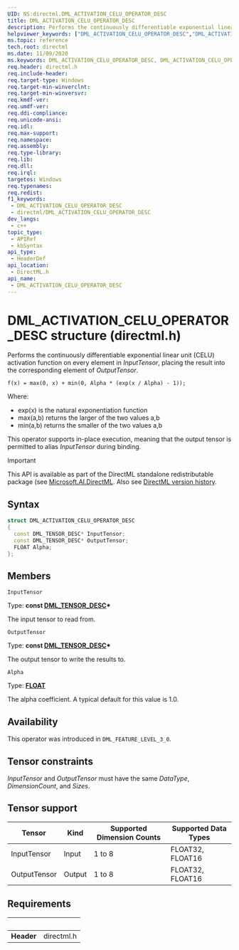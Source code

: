 ```yaml
---
UID: NS:directml.DML_ACTIVATION_CELU_OPERATOR_DESC
title: DML_ACTIVATION_CELU_OPERATOR_DESC
description: Performs the continuously differentiable exponential linear unit (CELU) activation function on every element in *InputTensor*, placing the result into the corresponding element of *OutputTensor*.
helpviewer_keywords: ["DML_ACTIVATION_CELU_OPERATOR_DESC","DML_ACTIVATION_CELU_OPERATOR_DESC structure","direct3d12.dml_convolution_integer_operator_desc","directml/DML_ACTIVATION_CELU_OPERATOR_DESC"]
ms.topic: reference
tech.root: directml
ms.date: 11/09/2020
ms.keywords: DML_ACTIVATION_CELU_OPERATOR_DESC, DML_ACTIVATION_CELU_OPERATOR_DESC structure, direct3d12.dml_convolution_integer_operator_desc, directml/DML_ACTIVATION_CELU_OPERATOR_DESC
req.header: directml.h
req.include-header: 
req.target-type: Windows
req.target-min-winverclnt: 
req.target-min-winversvr: 
req.kmdf-ver: 
req.umdf-ver: 
req.ddi-compliance: 
req.unicode-ansi: 
req.idl: 
req.max-support: 
req.namespace: 
req.assembly: 
req.type-library: 
req.lib: 
req.dll: 
req.irql: 
targetos: Windows
req.typenames: 
req.redist: 
f1_keywords:
 - DML_ACTIVATION_CELU_OPERATOR_DESC
 - directml/DML_ACTIVATION_CELU_OPERATOR_DESC
dev_langs:
 - c++
topic_type:
 - APIRef
 - kbSyntax
api_type:
 - HeaderDef
api_location:
 - DirectML.h
api_name:
 - DML_ACTIVATION_CELU_OPERATOR_DESC
---
```


# DML_ACTIVATION_CELU_OPERATOR_DESC structure (directml.h)

Performs the continuously differentiable exponential linear unit (CELU) activation function on every element in *InputTensor*, placing the result into the corresponding element of *OutputTensor*.

```
f(x) = max(0, x) + min(0, Alpha * (exp(x / Alpha) - 1));
```

Where:
* exp(x) is the natural exponentiation function
* max(a,b) returns the larger of the two values a,b
* min(a,b) returns the smaller of the two values a,b

This operator supports in-place execution, meaning that the output tensor is permitted to alias *InputTensor* during binding.

> [!IMPORTANT]
> This API is available as part of the DirectML standalone redistributable package (see [Microsoft.AI.DirectML](https://www.nuget.org/packages/Microsoft.AI.DirectML/). Also see [DirectML version history](../dml-version-history.md).

## Syntax
```cpp
struct DML_ACTIVATION_CELU_OPERATOR_DESC
{
  const DML_TENSOR_DESC* InputTensor;
  const DML_TENSOR_DESC* OutputTensor;
  FLOAT Alpha;
};
```

## Members

`InputTensor`

Type: **const [DML_TENSOR_DESC](/windows/win32/api/directml/ns-directml-dml_tensor_desc)\***

The input tensor to read from.

`OutputTensor`

Type: **const [DML_TENSOR_DESC](/windows/win32/api/directml/ns-directml-dml_tensor_desc)\***

The output tensor to write the results to.

`Alpha`

Type: <b><a href="/windows/desktop/WinProg/windows-data-types">FLOAT</a></b>

The alpha coefficient. A typical default for this value is 1.0.

## Availability
This operator was introduced in `DML_FEATURE_LEVEL_3_0`.

## Tensor constraints
*InputTensor* and *OutputTensor* must have the same *DataType*, *DimensionCount*, and *Sizes*.

## Tensor support
| Tensor | Kind | Supported Dimension Counts | Supported Data Types |
| ------ | ---- | -------------------------- | -------------------- |
| InputTensor | Input | 1 to 8 | FLOAT32, FLOAT16 |
| OutputTensor | Output | 1 to 8 | FLOAT32, FLOAT16 |

## Requirements
| &nbsp; | &nbsp; |
| ---- |:---- |
| **Header** | directml.h |
